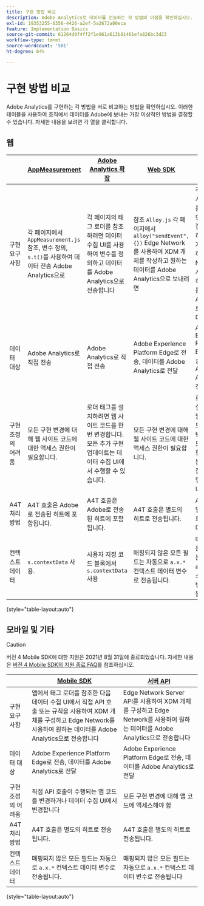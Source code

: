 ```yaml
---
title: 구현 방법 비교
description: Adobe Analytics로 데이터를 전송하는 각 방법의 이점을 확인하십시오.
exl-id: 19353255-6356-4426-a2ef-5a2672a00eca
feature: Implementation Basics
source-git-commit: 61264d9f4ff2f1e961a613b81461efa826bc3d23
workflow-type: tm+mt
source-wordcount: '501'
ht-degree: 64%

---
```


# 구현 방법 비교

Adobe Analytics를 구현하는 각 방법을 서로 비교하는 방법을 확인하십시오. 이러한 테이블을 사용하여 조직에서 데이터를 Adobe에 보내는 가장 이상적인 방법을 결정할 수 있습니다. 자세한 내용을 보려면 각 열을 클릭합니다.

## 웹

| | [AppMeasurement](/help/implement/js/overview.md) | [Adobe Analytics 확장](/help/implement/launch/overview.md) | [Web SDK](/help/implement/aep-edge/web-sdk/overview.md#web-sdk) | [Web SDK 확장](/help/implement/aep-edge/web-sdk/overview.md#web-sdk-extension) |
| --- | --- | --- | --- | --- |
| 구현 요구 사항 | 각 페이지에서 `AppMeasurement.js` 참조, 변수 정의, `s.t()`를 사용하여 데이터 전송 Adobe Analytics으로 | 각 페이지의 태그 로더를 참조하려면 데이터 수집 UI를 사용하여 변수를 정의하고 데이터를 Adobe Analytics으로 전송합니다 | 참조 `Alloy.js` 각 페이지에서 `alloy("sendEvent",{})` Edge Network를 사용하여 XDM 개체를 작성하고 원하는 데이터를 Adobe Analytics으로 보내려면 | 각 페이지에서 태그 로더를 참조하려면 데이터 수집 UI를 사용하여 XDM 개체를 구성하고 Edge Network를 사용하여 원하는 데이터를 Adobe Analytics으로 전송합니다 |
| 데이터 대상 | Adobe Analytics로 직접 전송 | Adobe Analytics로 직접 전송 | Adobe Experience Platform Edge로 전송, 데이터를 Adobe Analytics로 전달 | Adobe Experience Platform Edge로 전송, 데이터를 Adobe Analytics로 전달 |
| 구현 조정의 어려움 | 모든 구현 변경에 대해 웹 사이트 코드에 대한 액세스 권한이 필요합니다. | 로더 태그를 설치하려면 웹 사이트 코드를 한 번 변경합니다. 모든 추가 구현 업데이트는 데이터 수집 UI에서 수행할 수 있습니다. | 모든 구현 변경에 대해 웹 사이트 코드에 대한 액세스 권한이 필요합니다. | 로더 태그를 설치하려면 웹 사이트 코드를 한 번 변경합니다. 모든 추가 구현 업데이트는 데이터 수집 UI에서 수행할 수 있습니다. |
| A4T 처리 방법 | A4T 호출은 Adobe로 전송된 히트에 포함됩니다. | A4T 호출은 Adobe로 전송된 히트에 포함됩니다. | A4T 호출은 별도의 히트로 전송됩니다. | A4T 호출은 별도의 히트로 전송됩니다. |
| 컨텍스트 데이터 | `s.contextData` 사용. | 사용자 지정 코드 블록에서 `s.contextData` 사용 | 매핑되지 않은 모든 필드는 자동으로 `a.x.*` 컨텍스트 데이터 변수로 전송됩니다. | 매핑되지 않은 모든 필드는 자동으로 `a.x.*` 컨텍스트 데이터 변수로 전송됩니다. |

{style="table-layout:auto"}

## 모바일 및 기타

>[!CAUTION]
>
>버전 4 Mobile SDK에 대한 지원은 2021년 8월 31일에 종료되었습니다. 자세한 내용은 [버전 4 Mobile SDK의 지원 종료 FAQ](https://developer.adobe.com/client-sdks/documentation/v4-end-of-life-faq/)를 참조하십시오.


| | [Mobile SDK](/help/implement/aep-edge/mobile-sdk/overview.md) | [서버 API](/help/implement/aep-edge/server-api/overview.md) |
| --- | --- | --- |
| 구현 요구 사항 | 앱에서 태그 로더를 참조한 다음 데이터 수집 UI에서 직접 API 호출 또는 규칙을 사용하여 XDM 개체를 구성하고 Edge Network를 사용하여 원하는 데이터를 Adobe Analytics으로 전송합니다 | Edge Network Server API를 사용하여 XDM 개체를 구성하고 Edge Network를 사용하여 원하는 데이터를 Adobe Analytics으로 전송합니다 |
| 데이터 대상 | Adobe Experience Platform Edge로 전송, 데이터를 Adobe Analytics로 전달 | Adobe Experience Platform Edge로 전송, 데이터를 Adobe Analytics로 전달 |
| 구현 조정의 어려움 | 직접 API 호출이 수행되는 앱 코드를 변경하거나 데이터 수집 UI에서 변경합니다 | 모든 구현 변경에 대해 앱 코드에 액세스해야 함 |
| A4T 처리 방법 | A4T 호출은 별도의 히트로 전송됩니다. | A4T 호출은 별도의 히트로 전송됩니다. |
| 컨텍스트 데이터 | 매핑되지 않은 모든 필드는 자동으로 `a.x.*` 컨텍스트 데이터 변수로 전송됩니다. | 매핑되지 않은 모든 필드는 자동으로 `a.x.*` 컨텍스트 데이터 변수로 전송됩니다 |

{style="table-layout:auto"}
